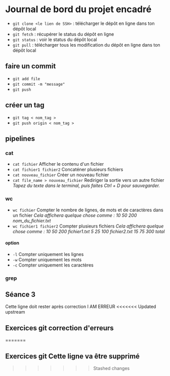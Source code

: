 # Journal de bord du projet encadré

- `git clone <le lien de SSH>` : télécharger le dépôt en ligne dans ton dépôt local
- `git fetch` : récupérer le status du dépôt en ligne 
- `git status` : voir le status du dépôt local
- `git pull` :  télécharger tous les modification du dépôt en ligne dans ton dépôt local

## faire un commit

- `git add file`
- `git commit -m "message"`
- `git push`

## créer un tag

- `git tag < nom_tag >`
- `git push origin < nom_tag >`

## pipelines

### cat

- `cat fichier` Afficher le contenu d'un fichier
- `cat fichier1 fichier2` Concaténer plusieurs fichiers
- `cat nouveau_fichier` Créer un nouveau fichier
- `cat file_name > nouveau_fichier` Rediriger la sortie vers un autre fichier
  *Tapez du texte dans le terminal, puis faites Ctrl + D pour sauvegarder.*

### wc

- `wc fichier` Compter le nombre de lignes, de mots et de caractères dans un fichier
  *Cela affichera quelque chose comme : 10 50 200 nom_du_fichier.txt*
- `wc fichier1 fichier2` Compter plusieurs fichiers
  *Cela affichera quelque chose comme : 10  50 200 fichier1.txt*
                                       *5  25 100 fichier2.txt*
                                       *15  75 300 total*

#### option

- `-l` Compter uniquement les lignes
- `-w` Compter uniquement les mots
- `-c` Compter uniquement les caractères

### grep

## Séance 3

Cette ligne doit rester après correction
I AM ERREUR
<<<<<<< Updated upstream

## Exercices git correction d'erreurs

=======

## Exercices git Cette ligne va être supprimé

>>>>>>> Stashed changes
